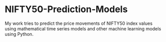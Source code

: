 # NIFTY50-Prediction-Models
My work tries to predict the price movements of NIFTY50 index values using mathematical time series models and other machine learning models using Python.
